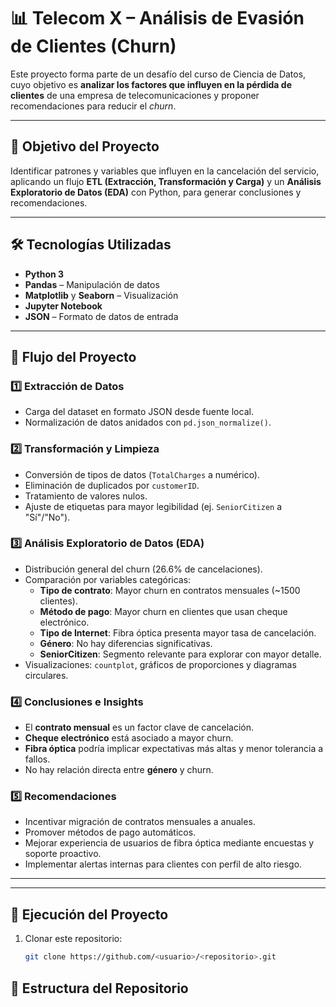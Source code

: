 # 📊 Telecom X – Análisis de Evasión de Clientes (Churn)

Este proyecto forma parte de un desafío del curso de Ciencia de Datos, cuyo objetivo es **analizar los factores que influyen en la pérdida de clientes** de una empresa de telecomunicaciones y proponer recomendaciones para reducir el *churn*.

---

## 📌 Objetivo del Proyecto
Identificar patrones y variables que influyen en la cancelación del servicio, aplicando un flujo **ETL (Extracción, Transformación y Carga)** y un **Análisis Exploratorio de Datos (EDA)** con Python, para generar conclusiones y recomendaciones.

---

## 🛠️ Tecnologías Utilizadas
- **Python 3**
- **Pandas** – Manipulación de datos
- **Matplotlib** y **Seaborn** – Visualización
- **Jupyter Notebook**
- **JSON** – Formato de datos de entrada

---

## 🔄 Flujo del Proyecto

### 1️⃣ Extracción de Datos
- Carga del dataset en formato JSON desde fuente local.
- Normalización de datos anidados con `pd.json_normalize()`.

### 2️⃣ Transformación y Limpieza
- Conversión de tipos de datos (`TotalCharges` a numérico).
- Eliminación de duplicados por `customerID`.
- Tratamiento de valores nulos.
- Ajuste de etiquetas para mayor legibilidad (ej. `SeniorCitizen` a "Sí"/"No").

### 3️⃣ Análisis Exploratorio de Datos (EDA)
- Distribución general del churn (26.6% de cancelaciones).
- Comparación por variables categóricas:
  - **Tipo de contrato**: Mayor churn en contratos mensuales (~1500 clientes).
  - **Método de pago**: Mayor churn en clientes que usan cheque electrónico.
  - **Tipo de Internet**: Fibra óptica presenta mayor tasa de cancelación.
  - **Género**: No hay diferencias significativas.
  - **SeniorCitizen**: Segmento relevante para explorar con mayor detalle.
- Visualizaciones: `countplot`, gráficos de proporciones y diagramas circulares.

### 4️⃣ Conclusiones e Insights
- El **contrato mensual** es un factor clave de cancelación.
- **Cheque electrónico** está asociado a mayor churn.
- **Fibra óptica** podría implicar expectativas más altas y menor tolerancia a fallos.
- No hay relación directa entre **género** y churn.

### 5️⃣ Recomendaciones
- Incentivar migración de contratos mensuales a anuales.
- Promover métodos de pago automáticos.
- Mejorar experiencia de usuarios de fibra óptica mediante encuestas y soporte proactivo.
- Implementar alertas internas para clientes con perfil de alto riesgo.

---

---

## 🚀 Ejecución del Proyecto
1. Clonar este repositorio:
   ```bash
   git clone https://github.com/<usuario>/<repositorio>.git


## 📂 Estructura del Repositorio
